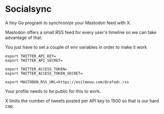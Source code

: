 # Socialsync

A tiny Go program to synchronize your Mastodon feed with X. 

Mastodon offers a small RSS feed for every user's timeline so we can take advantage of that.

You just have to set a couple of env variables in order to make it work

```shell
export TWITTER_API_KEY=
export TWITTER_API_SECRET=

export TWITTER_ACCESS_TOKEN=
export TWITTER_ACCESS_TOKEN_SECRET=

export MASTODON_RSS_URL=https://evilmeow.com/@rafadc.rss
```

Your profile needs to be public for this to work.

X limits the number of tweets posted per API key to 1500 so that is our hard cap.